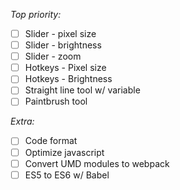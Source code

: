 *Top priority:*
- [ ] Slider - pixel size
- [ ] Slider - brightness
- [ ] Slider - zoom
- [ ] Hotkeys - Pixel size
- [ ] Hotkeys - Brightness
- [ ] Straight line tool w/ variable
- [ ] Paintbrush tool

*Extra:*
- [ ] Code format
- [ ] Optimize javascript
- [ ] Convert UMD modules to webpack
- [ ] ES5 to ES6 w/ Babel
